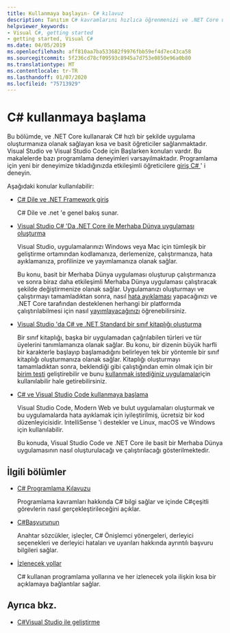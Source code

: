 ```yaml
---
title: Kullanmaya başlayın- C# kılavuz
description: Tanıtım C# kavramlarını hızlıca öğrenmenizi ve .NET Core uygulamaları yazmanızı sağlayan kısa, basit öğreticiler bulun.
helpviewer_keywords:
- Visual C#, getting started
- getting started, Visual C#
ms.date: 04/05/2019
ms.openlocfilehash: aff810aa7ba533682f9976fbb59ef4d7ec43ca58
ms.sourcegitcommit: 5f236cd78cf09593c8945a7d753e0850e96a0b80
ms.translationtype: MT
ms.contentlocale: tr-TR
ms.lasthandoff: 01/07/2020
ms.locfileid: "75713929"
---
```

# <a name="get-started-with-c"></a>C\# kullanmaya başlama

Bu bölümde, ve .NET Core kullanarak C# hızlı bir şekilde uygulama oluşturmanıza olanak sağlayan kısa ve basit öğreticiler sağlanmaktadır. Visual Studio ve Visual Studio Code için Başlarken konuları vardır. Bu makalelerde bazı programlama deneyimleri varsayılmaktadır. Programlama için yeni bir deneyimize tıkladığınızda etkileşimli öğreticilere [giriş C# ](../tutorials/intro-to-csharp/index.md) ' i deneyin.

Aşağıdaki konular kullanılabilir:

- [C# Dile ve .NET Framework giriş](introduction-to-the-csharp-language-and-the-net-framework.md)

     C# Dile ve .net 'e genel bakış sunar.

- [Visual Studio C# 'Da .NET Core ile Merhaba Dünya uygulaması oluşturma](../../core/tutorials/with-visual-studio.md)

   Visual Studio, uygulamalarınızı Windows veya Mac için tümleşik bir geliştirme ortamından kodlamanıza, derlemenize, çalıştırmanıza, hata ayıklamanıza, profilinize ve yayımlamanıza olanak sağlar.

   Bu konu, basit bir Merhaba Dünya uygulaması oluşturup çalıştırmanıza ve sonra biraz daha etkileşimli Merhaba Dünya uygulaması çalıştıracak şekilde değiştirmenize olanak sağlar. Uygulamanızı oluşturmayı ve çalıştırmayı tamamladıktan sonra, nasıl [hata ayıklaması](../../core/tutorials/debugging-with-visual-studio.md) yapacağınızı ve .NET Core tarafından desteklenen herhangi bir platformda çalıştırılabilmesi için nasıl [yayımlayacağınızı](../../core/tutorials/publishing-with-visual-studio.md) öğrenebilirsiniz.

- [Visual Studio 'da C# ve .NET Standard bir sınıf kitaplığı oluşturma](../../core/tutorials/library-with-visual-studio.md)

   Bir sınıf kitaplığı, başka bir uygulamadan çağrılabilen türleri ve tür üyelerini tanımlamanıza olanak sağlar. Bu konu, bir dizenin büyük harfli bir karakterle başlayıp başlamadığını belirleyen tek bir yöntemle bir sınıf kitaplığı oluşturmanıza olanak sağlar. Kitaplığı oluşturmayı tamamladıktan sonra, beklendiği gibi çalıştığından emin olmak için bir [birim testi](../../core/tutorials/testing-library-with-visual-studio.md) geliştirebilir ve bunu [kullanmak istediğiniz uygulamalar](../../core/tutorials/consuming-library-with-visual-studio.md)için kullanılabilir hale getirebilirsiniz.

- [C# ve Visual Studio Code kullanmaya başlama](../../core/tutorials/with-visual-studio-code.md)

   Visual Studio Code, Modern Web ve bulut uygulamaları oluşturmak ve bu uygulamalarda hata ayıklamak için iyileştirilmiş, ücretsiz bir kod düzenleyicisidir. IntelliSense 'i destekler ve Linux, macOS ve Windows için kullanılabilir.

   Bu konuda, Visual Studio Code ve .NET Core ile basit bir Merhaba Dünya uygulamasının nasıl oluşturulacağı ve çalıştırılacağı gösterilmektedir.

## <a name="related-sections"></a>İlgili bölümler

- [C# Programlama Kılavuzu](../programming-guide/index.md)

    Programlama kavramları hakkında C# bilgi sağlar ve içinde C#çeşitli görevlerin nasıl gerçekleştirileceğini açıklar.

- [C#Başvurunun](../language-reference/index.md)

    Anahtar sözcükler, işleçler, C# Önişlemci yönergeleri, derleyici seçenekleri ve derleyici hataları ve uyarıları hakkında ayrıntılı başvuru bilgileri sağlar.

- [İzlenecek yollar](../walkthroughs.md)

    C# kullanan programlama yollarına ve her izlenecek yola ilişkin kısa bir açıklamaya bağlantılar sağlar.

## <a name="see-also"></a>Ayrıca bkz.

- [C#Visual Studio ile geliştirme](/visualstudio/get-started/csharp/)
